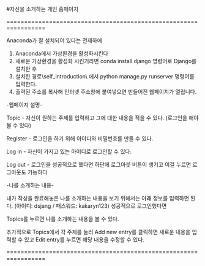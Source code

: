 
#자신을 소개하는 개인 홈페이지

=================================================================

Anaconda가 잘 설치되어 있다는 전제하에
1. Anaconda에서 가상환경을 활성화시킨다
2. 새로운 가상환경을 활성화 시킨거라면 conda install django 명령어로 Django를 설치한 후
3. 설치한 경로\self_introduction\ 에서 python manage.py runserver 명령어를 입력한다.
4. 출력된 주소를 복사해 인터넷 주소창에 붙여넣으면 만들어진 웹페이지가 열립니다.

-웹페이지 설명-

Topic - 자신이 원하는 주제를 입력하고 그에 대한 내용을 적을 수 있다. (로그인을 해야 볼 수 있다)

Register - 로그인을 하기 위해 아이디와 비밀번호를 만들 수 있다.

Log in - 자신이 가지고 있는 아이디로 로그인할 수 있다.

Log out - 로그인을 성공적으로 했다면 하단에 로그아웃 버튼이 생기고 이걸 누르면 로그아웃도 가능하다

-나를 소개하는 내용-

내가 작성을 완료해놓은 나를 소개하는 내용을 보기 위해서는 아래 정보를 입력하면 된다.
(아이디: dsjang / 패스워드: kakaryn123)
성공적으로 로그인했다면

Topics를 누르면 나를 소개하는 내용을 볼 수 있다.

추가적으로 Topics에서 각 주제를 눌러 
Add new entry를 클릭하면 새로운 내용을 입력할 수 있고
Edit entry를 누르면 해당 내용을 수정할 수 있다.

=================================================================
